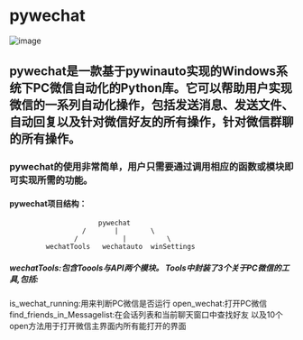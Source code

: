 # pywechat
![image](https://github.com/Hello-Mr-Crab/pywechat/blob/main/introduction.jpg)
## pywechat是一款基于pywinauto实现的Windows系统下PC微信自动化的Python库。它可以帮助用户实现微信的一系列自动化操作，包括发送消息、发送文件、自动回复以及针对微信好友的所有操作，针对微信群聊的所有操作。
### pywechat的使用非常简单，用户只需要通过调用相应的函数或模块即可实现所需的功能。

#### pywechat项目结构：
                          pywechat 
                      /       |        \
                    /	        |          \
             wechatTools   wechatauto  winSettings   

##### wechatTools:包含Toools与API两个模块。 Tools中封装了3个关于PC微信的工具,包括:
is_wechat_running:用来判断PC微信是否运行
open_wechat:打开PC微信
find_friends_in_Messagelist:在会话列表和当前聊天窗口中查找好友
以及10个open方法用于打开微信主界面内所有能打开的界面

